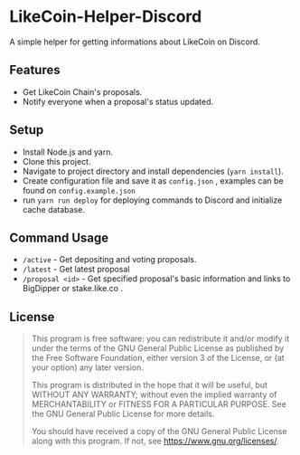 # LikeCoin-Helper-Discord

A simple helper for getting informations about LikeCoin on Discord.

## Features

* Get LikeCoin Chain's proposals.
* Notify everyone when a proposal's status updated.

## Setup

* Install Node.js and yarn.
* Clone this project.
* Navigate to project directory and install dependencies (`yarn install`).
* Create configuration file and save it as `config.json` , examples can be found on `config.example.json`
* run `yarn run deploy` for deploying commands to Discord and initialize cache database.

## Command Usage

* `/active` - Get depositing and voting proposals.
* `/latest` - Get latest proposal
* `/proposal <id>` - Get specified proposal's basic information and links to BigDipper or stake.like.co .

## License

> This program is free software: you can redistribute it and/or modify it under the terms of the GNU General Public License as published by the Free Software Foundation, either version 3 of the License, or (at your option) any later version.
> 
> This program is distributed in the hope that it will be useful, but WITHOUT ANY WARRANTY; without even the implied warranty of MERCHANTABILITY or FITNESS FOR A PARTICULAR PURPOSE. See the GNU General Public License for more details.
> 
> You should have received a copy of the GNU General Public License along with this program. If not, see <https://www.gnu.org/licenses/>.